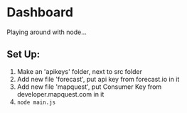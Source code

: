 # Dashboard
Playing around with node...

## Set Up:

1. Make an 'apikeys' folder, next to src folder
2. Add new file 'forecast', put api key from forecast.io in it
3. Add new file 'mapquest', put Consumer Key from developer.mapquest.com in it
4. `node main.js`
